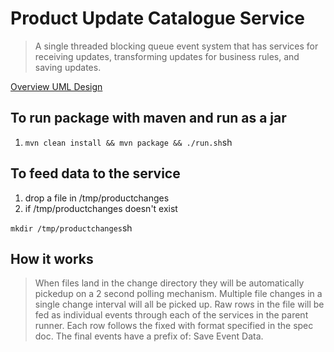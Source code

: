 # Product Update Catalogue Service

> A single threaded blocking queue event system that has services for receiving updates, transforming updates for business rules, and saving updates.

[Overview UML Design](./uml-system-diagram.jpg)

## To run package with maven and run as a jar

1. `mvn clean install && mvn package && ./run.sh`sh

## To feed data to the service

1. drop a file in /tmp/productchanges
2. if /tmp/productchanges doesn't exist

`mkdir /tmp/productchanges`sh

## How it works
> When files land in the change directory they will be automatically pickedup on a 2 second polling mechanism.
> Multiple file changes in a single change interval will all be picked up.
> Raw rows in the file will be fed as individual events through each of the services in the parent runner.
> Each row follows the fixed with format specified in the spec doc.
> The final events have a prefix of: Save Event Data.

